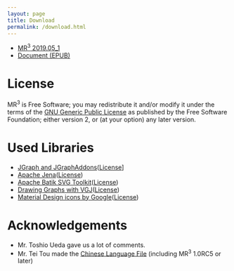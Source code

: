 ```yaml
---
layout: page
title: Download
permalink: /download.html
---
```


* <a href="https://github.com/mr-3/MR3/releases/">MR<sup>3</sup> 2019.05_1</a>
* [Document (EPUB)](http://readthedocs.org/projects/mrcube/downloads/epub/latest/)

# License
MR<sup>3</sup> is Free Software; you may redistribute it and/or modify it under the terms of the [GNU Generic Public License](http://www.gnu.org/copyleft/gpl.html) as published by the Free Software Foundation; either version 2, or (at your option) any later version.
 
# Used Libraries
* [JGraph and JGraphAddons](http://www.jgraph.com/)([License](https://github.com/jgraph/legacy-jgraph5/blob/master/LICENSE)]
* [Apache Jena](https://jena.apache.org/)([License](http://www.apache.org/licenses/LICENSE-2.0))
* [Apache Batik SVG Toolkit](https://xmlgraphics.apache.org/batik/)([License](https://xmlgraphics.apache.org/batik/license.html))
* [Drawing Graphs with VGJ](http://www.eng.auburn.edu/department/cse/research/graph_drawing/graph_drawing.html)([License](http://www.eng.auburn.edu/department/cse/research/graph_drawing/COPYING))
* [Material Design icons by Google](https://github.com/google/material-design-icons)([License](https://www.apache.org/licenses/LICENSE-2.0.txt))

# Acknowledgements
* Mr. Toshio Ueda gave us a lot of comments.
* Mr. Tei Tou made the [Chinese Language File](https://github.com/mr-3/MR3/blob/master/src/main/java/net/sourceforge/mr3/resources/MR3_zh.properties) (including MR<sup>3</sup> 1.0RC5 or later)

